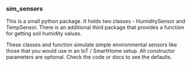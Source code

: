 ### sim_sensors

This is a small python package. It holds two classes - HumiditySensor and TempSensor. There is an additional third
package that provides a function for getting soil humidity values.

These classes and function simulate simple environmental sensors like those that you would use in an IoT / SmartHome setup.
All constructor parameters are optional. Check the code or docs to see the defaults.
